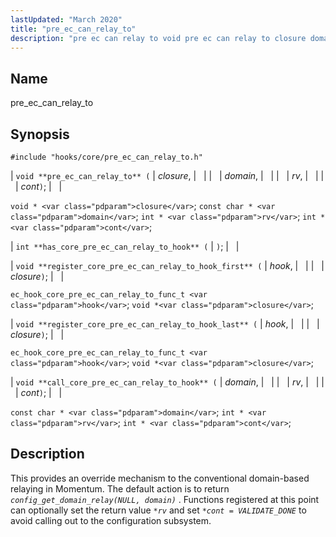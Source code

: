 ```yaml
---
lastUpdated: "March 2020"
title: "pre_ec_can_relay_to"
description: "pre ec can relay to void pre ec can relay to closure domain rv cont void closure const char domain int rv int cont int has core pre ec can relay to hook void register core pre ec can relay to hook first hook closure ec hook core pre ec..."
---
```


<a name="hooks.core.pre_ec_can_relay_to"></a> 
## Name

pre_ec_can_relay_to

## Synopsis

`#include "hooks/core/pre_ec_can_relay_to.h"`

| `void **pre_ec_can_relay_to** (` | <var class="pdparam">closure</var>, |   |
|   | <var class="pdparam">domain</var>, |   |
|   | <var class="pdparam">rv</var>, |   |
|   | <var class="pdparam">cont</var>`)`; |   |

`void * <var class="pdparam">closure</var>`;
`const char * <var class="pdparam">domain</var>`;
`int * <var class="pdparam">rv</var>`;
`int * <var class="pdparam">cont</var>`;

| `int **has_core_pre_ec_can_relay_to_hook** (` | `)`; |   |

| `void **register_core_pre_ec_can_relay_to_hook_first** (` | <var class="pdparam">hook</var>, |   |
|   | <var class="pdparam">closure</var>`)`; |   |

`ec_hook_core_pre_ec_can_relay_to_func_t <var class="pdparam">hook</var>`;
`void *<var class="pdparam">closure</var>`;

| `void **register_core_pre_ec_can_relay_to_hook_last** (` | <var class="pdparam">hook</var>, |   |
|   | <var class="pdparam">closure</var>`)`; |   |

`ec_hook_core_pre_ec_can_relay_to_func_t <var class="pdparam">hook</var>`;
`void *<var class="pdparam">closure</var>`;

| `void **call_core_pre_ec_can_relay_to_hook** (` | <var class="pdparam">domain</var>, |   |
|   | <var class="pdparam">rv</var>, |   |
|   | <var class="pdparam">cont</var>`)`; |   |

`const char * <var class="pdparam">domain</var>`;
`int * <var class="pdparam">rv</var>`;
`int * <var class="pdparam">cont</var>`;<a name="idp32714016"></a> 
## Description

This provides an override mechanism to the conventional domain-based relaying in Momentum. The default action is to return *`config_get_domain_relay(NULL, domain)`*         . Functions registered at this point can optionally set the return value *`*rv`* and set *`*cont = VALIDATE_DONE`*                  to avoid calling out to the configuration subsystem.